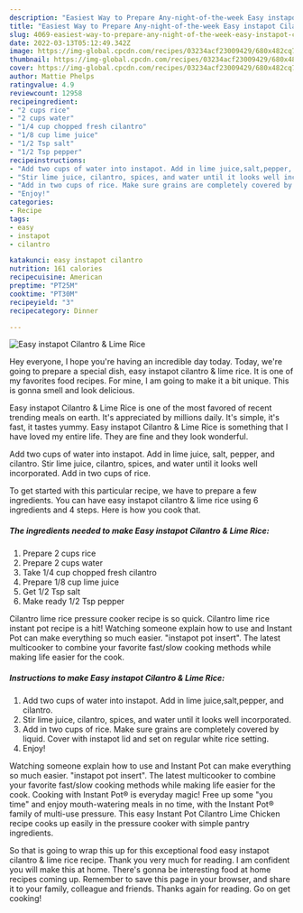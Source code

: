 ```yaml
---
description: "Easiest Way to Prepare Any-night-of-the-week Easy instapot Cilantro &amp;amp; Lime Rice"
title: "Easiest Way to Prepare Any-night-of-the-week Easy instapot Cilantro &amp;amp; Lime Rice"
slug: 4069-easiest-way-to-prepare-any-night-of-the-week-easy-instapot-cilantro-and-amp-lime-rice
date: 2022-03-13T05:12:49.342Z
image: https://img-global.cpcdn.com/recipes/03234acf23009429/680x482cq70/easy-instapot-cilantro-lime-rice-recipe-main-photo.jpg
thumbnail: https://img-global.cpcdn.com/recipes/03234acf23009429/680x482cq70/easy-instapot-cilantro-lime-rice-recipe-main-photo.jpg
cover: https://img-global.cpcdn.com/recipes/03234acf23009429/680x482cq70/easy-instapot-cilantro-lime-rice-recipe-main-photo.jpg
author: Mattie Phelps
ratingvalue: 4.9
reviewcount: 12958
recipeingredient:
- "2 cups rice"
- "2 cups water"
- "1/4 cup chopped fresh cilantro"
- "1/8 cup lime juice"
- "1/2 Tsp salt"
- "1/2 Tsp pepper"
recipeinstructions:
- "Add two cups of water into instapot. Add in lime juice,salt,pepper, and cilantro."
- "Stir lime juice, cilantro, spices, and water until it looks well incorporated."
- "Add in two cups of rice. Make sure grains are completely covered by liquid. Cover with instapot lid and set on regular white rice setting."
- "Enjoy!"
categories:
- Recipe
tags:
- easy
- instapot
- cilantro

katakunci: easy instapot cilantro 
nutrition: 161 calories
recipecuisine: American
preptime: "PT25M"
cooktime: "PT30M"
recipeyield: "3"
recipecategory: Dinner

---
```



![Easy instapot Cilantro &amp; Lime Rice](https://img-global.cpcdn.com/recipes/03234acf23009429/680x482cq70/easy-instapot-cilantro-lime-rice-recipe-main-photo.jpg)

Hey everyone, I hope you're having an incredible day today. Today, we're going to prepare a special dish, easy instapot cilantro &amp; lime rice. It is one of my favorites food recipes. For mine, I am going to make it a bit unique. This is gonna smell and look delicious.

Easy instapot Cilantro &amp; Lime Rice is one of the most favored of recent trending meals on earth. It's appreciated by millions daily. It's simple, it's fast, it tastes yummy. Easy instapot Cilantro &amp; Lime Rice is something that I have loved my entire life. They are fine and they look wonderful.

Add two cups of water into instapot. Add in lime juice, salt, pepper, and cilantro. Stir lime juice, cilantro, spices, and water until it looks well incorporated. Add in two cups of rice.


To get started with this particular recipe, we have to prepare a few ingredients. You can have easy instapot cilantro &amp; lime rice using 6 ingredients and 4 steps. Here is how you cook that.

<!--inarticleads1-->

##### The ingredients needed to make Easy instapot Cilantro &amp; Lime Rice:

1. Prepare 2 cups rice
1. Prepare 2 cups water
1. Take 1/4 cup chopped fresh cilantro
1. Prepare 1/8 cup lime juice
1. Get 1/2 Tsp salt
1. Make ready 1/2 Tsp pepper


Cilantro lime rice pressure cooker recipe is so quick. Cilantro lime rice instant pot recipe is a hit! Watching someone explain how to use and Instant Pot can make everything so much easier. &#34;instapot pot insert&#34;. The latest multicooker to combine your favorite fast/slow cooking methods while making life easier for the cook. 

<!--inarticleads2-->

##### Instructions to make Easy instapot Cilantro &amp; Lime Rice:

1. Add two cups of water into instapot. Add in lime juice,salt,pepper, and cilantro.
1. Stir lime juice, cilantro, spices, and water until it looks well incorporated.
1. Add in two cups of rice. Make sure grains are completely covered by liquid. Cover with instapot lid and set on regular white rice setting.
1. Enjoy!


Watching someone explain how to use and Instant Pot can make everything so much easier. &#34;instapot pot insert&#34;. The latest multicooker to combine your favorite fast/slow cooking methods while making life easier for the cook. Cooking with Instant Pot® is everyday magic! Free up some &#34;you time&#34; and enjoy mouth-watering meals in no time, with the Instant Pot® family of multi-use pressure. This easy Instant Pot Cilantro Lime Chicken recipe cooks up easily in the pressure cooker with simple pantry ingredients. 

So that is going to wrap this up for this exceptional food easy instapot cilantro &amp; lime rice recipe. Thank you very much for reading. I am confident you will make this at home. There's gonna be interesting food at home recipes coming up. Remember to save this page in your browser, and share it to your family, colleague and friends. Thanks again for reading. Go on get cooking!
